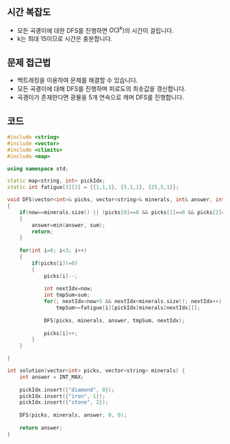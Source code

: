 ## 시간 복잡도
 - 모든 곡괭이에 대한 DFS를 진행하면 $O(3^k)$의 시간이 걸립니다.
 - k는 최대 15이므로 시간은 충분합니다.



## 문제 접근법
 - 백트래킹을 이용하여 문제를 해결할 수 있습니다.
 - 모든 곡괭이에 대해 DFS를 진행하며 피로도의 최솟값을 갱신합니다.
 - 곡괭이가 존재한다면 광물을 5개 연속으로 캐며 DFS를 진행합니다.


## 코드

```cpp
#include <string>
#include <vector>
#include <climits>
#include <map>

using namespace std;

static map<string, int> pickIdx;
static int fatigue[3][3] = {{1,1,1}, {5,1,1}, {25,5,1}};

void DFS(vector<int>& picks, vector<string>& minerals, int& answer, int sum, int now)
{
    if(now==minerals.size() || (picks[0]==0 && picks[1]==0 && picks[2]==0))
    {
        answer=min(answer, sum);
        return;
    }
    
    for(int i=0; i<3; i++)
    {
        if(picks[i]!=0)
        {
            picks[i]--;
            
            int nextIdx=now;
            int tmpSum=sum;
            for(; nextIdx<now+5 && nextIdx<minerals.size(); nextIdx++)
                tmpSum+=fatigue[i][pickIdx[minerals[nextIdx]]];
            
            DFS(picks, minerals, answer, tmpSum, nextIdx);
            
            picks[i]++;
        }
    }

}

int solution(vector<int> picks, vector<string> minerals) {
    int answer = INT_MAX;
    
    pickIdx.insert({"diamond", 0});
    pickIdx.insert({"iron", 1});
    pickIdx.insert({"stone", 2});
    
    DFS(picks, minerals, answer, 0, 0);
    
    return answer;
}
```